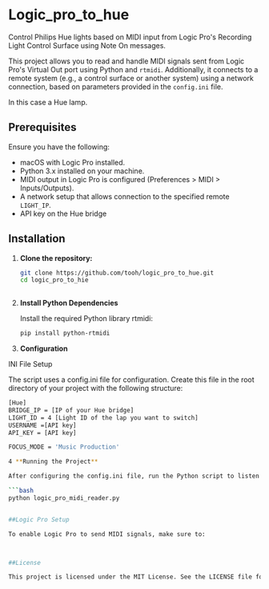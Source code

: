 # Logic_pro_to_hue

Control Philips Hue lights based on MIDI input from Logic Pro's Recording Light Control Surface using Note On messages.


This project allows you to read and handle MIDI signals sent from Logic Pro's Virtual Out port using Python and `rtmidi`. Additionally, it connects to a remote system (e.g., a control surface or another system) using a network connection, based on parameters provided in the `config.ini` file.

In this case a Hue lamp.

## Prerequisites

Ensure you have the following:
- macOS with Logic Pro installed.
- Python 3.x installed on your machine.
- MIDI output in Logic Pro is configured (Preferences > MIDI > Inputs/Outputs).
- A network setup that allows connection to the specified remote `LIGHT_IP`.
- API key on the Hue bridge

## Installation

1. **Clone the repository:**

   ```bash
   git clone https://github.com/tooh/logic_pro_to_hue.git
   cd logic_pro_to_hie
 
2. **Install Python Dependencies**

   Install the required Python library rtmidi:

   ```bash
   pip install python-rtmidi

3. **Configuration**

INI File Setup

The script uses a config.ini file for configuration. Create this file in the root directory of your project with the following structure:

```bash
[Hue]
BRIDGE_IP = [IP of your Hue bridge]
LIGHT_ID = 4 [Light ID of the lap you want to switch]
USERNAME =[API key]      
API_KEY = [API key]

FOCUS_MODE = 'Music Production'

4 **Running the Project**

After configuring the config.ini file, run the Python script to listen for incoming MIDI signals and connect to the Hue bridge:

```bash
python logic_pro_midi_reader.py


##Logic Pro Setup

To enable Logic Pro to send MIDI signals, make sure to:



##License

This project is licensed under the MIT License. See the LICENSE file for details.
